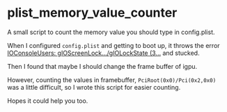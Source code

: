 # plist_memory_value_counter

A small script to count the memory value you should type in config.plist.

When I configured `config.plist` and getting to boot up, it throws the error [IOConsoleUsers: gIOScreenLock.../gIOLockState (3...](https://dortania.github.io/OpenCore-Install-Guide/troubleshooting/extended/kernel-issues.html#stuck-on-or-near-ioconsoleusers-gioscreenlock-giolockstate-3) and stucked.

Then I found that maybe I should change the frame buffer of igpu.

However, counting the values in framebuffer, `PciRoot(0x0)/Pci(0x2,0x0)` was a little difficult, so I wrote this script for easier counting.

Hopes it could help you too.
